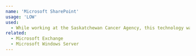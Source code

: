 ```yaml
---
name: 'Microsoft SharePoint'
usage: 'LOW'
used:
  - While working at the Saskatchewan Cancer Agency, this technology was used as the primary collaboration and storage tool for teams and users. It was often necessary to interact with setup and configuration of this tool.
related:
  - Microsoft Exchange
  - Microsoft Windows Server
---
```

